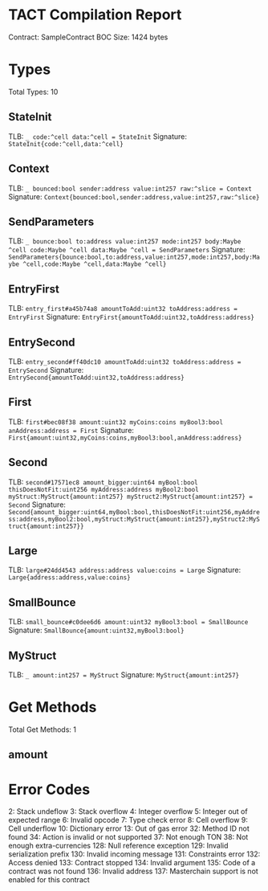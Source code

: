 # TACT Compilation Report
Contract: SampleContract
BOC Size: 1424 bytes

# Types
Total Types: 10

## StateInit
TLB: `_ code:^cell data:^cell = StateInit`
Signature: `StateInit{code:^cell,data:^cell}`

## Context
TLB: `_ bounced:bool sender:address value:int257 raw:^slice = Context`
Signature: `Context{bounced:bool,sender:address,value:int257,raw:^slice}`

## SendParameters
TLB: `_ bounce:bool to:address value:int257 mode:int257 body:Maybe ^cell code:Maybe ^cell data:Maybe ^cell = SendParameters`
Signature: `SendParameters{bounce:bool,to:address,value:int257,mode:int257,body:Maybe ^cell,code:Maybe ^cell,data:Maybe ^cell}`

## EntryFirst
TLB: `entry_first#a45b74a8 amountToAdd:uint32 toAddress:address = EntryFirst`
Signature: `EntryFirst{amountToAdd:uint32,toAddress:address}`

## EntrySecond
TLB: `entry_second#ff40dc10 amountToAdd:uint32 toAddress:address = EntrySecond`
Signature: `EntrySecond{amountToAdd:uint32,toAddress:address}`

## First
TLB: `first#bec08f38 amount:uint32 myCoins:coins myBool3:bool anAddress:address = First`
Signature: `First{amount:uint32,myCoins:coins,myBool3:bool,anAddress:address}`

## Second
TLB: `second#17571ec8 amount_bigger:uint64 myBool:bool thisDoesNotFit:uint256 myAddress:address myBool2:bool myStruct:MyStruct{amount:int257} myStruct2:MyStruct{amount:int257} = Second`
Signature: `Second{amount_bigger:uint64,myBool:bool,thisDoesNotFit:uint256,myAddress:address,myBool2:bool,myStruct:MyStruct{amount:int257},myStruct2:MyStruct{amount:int257}}`

## Large
TLB: `large#24dd4543 address:address value:coins = Large`
Signature: `Large{address:address,value:coins}`

## SmallBounce
TLB: `small_bounce#c0dee6d6 amount:uint32 myBool3:bool = SmallBounce`
Signature: `SmallBounce{amount:uint32,myBool3:bool}`

## MyStruct
TLB: `_ amount:int257 = MyStruct`
Signature: `MyStruct{amount:int257}`

# Get Methods
Total Get Methods: 1

## amount

# Error Codes
2: Stack undeflow
3: Stack overflow
4: Integer overflow
5: Integer out of expected range
6: Invalid opcode
7: Type check error
8: Cell overflow
9: Cell underflow
10: Dictionary error
13: Out of gas error
32: Method ID not found
34: Action is invalid or not supported
37: Not enough TON
38: Not enough extra-currencies
128: Null reference exception
129: Invalid serialization prefix
130: Invalid incoming message
131: Constraints error
132: Access denied
133: Contract stopped
134: Invalid argument
135: Code of a contract was not found
136: Invalid address
137: Masterchain support is not enabled for this contract